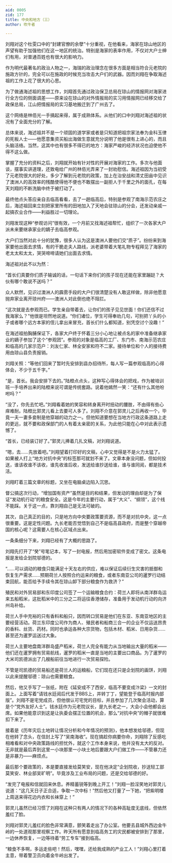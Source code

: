 ```yaml
---
aid: 0005
zid: 177
title: 中央和地方（三）
author: 吹牛者

---
```




  刘翔对这个杜雯口中的“封建官僚的余孽”十分重视，在他看来，海家在琼山地区的声望有助于加强他们在这一地区的统治。特别是海家的表率作用，不仅对大户士绅们有用，对普通百姓也有很大的影响力。

  作为明代最著名的政治人物之一，海瑞的政治理念在很多方面是相当符合元老院的施政方针的，完全可以在施政的时候充当攻击大户们的武器。因而刘翔在争取海述祖的工作上花了很大的心思。

  为了做通海述祖的思想工作，刘翔首先通过政治保卫总局在琼山的情报网对海家进行全方位的侧面调差——原来设在琼山的对外情报局的实习用情报网已经移交给了政保总局，江山把情报局的实习基地搬迁到了广州去了。

  这个网络是林佰光一手搞起来得，属于成熟体系。从他们的口中刘翔对海述祖的状况有了全面充分的了解。

  总体来说，海述祖并不是一个顽固的道学家或者是只知道把祖宗家法奉为金科玉律的死板人士——他愿意集资买船出海做生意就充分说明了他是很有上进心的，而且头脑活络。当然，这其中也有很多不得已的地方：海家严峻的经济状况也迫使他不得不这么做。

  掌握了充分的资料之后，刘翔就开始有针对性的开展对海家的工作。多次与他面谈，摆事实讲道理，还致电给广州的林佰光弄来了一封劝慰信。海述祖因为当初受了元老院很大的好处，多少了解到元老院的政策，加上在治安战和清丈田亩中见识了澳洲人的高效率的残酷使得他不便也不敢摆出一副拒人于千里之外的面孔，在每天刘翔的不断洗脑中终于被打动了。

  最终他点头答应亲自去临高看看，去了一趟临高后，特别是参观了南海示范农庄之后，海述祖回来立刻把家里所有的田地加入了天地会驻琼山的分会，还发动亲戚一起搞农业合作——利益胜过一切理论。

  刘翔发现这种“参观访问”很有效，一个月前又找海述祖帮忙，组织了一次各家大户派未来要继承家业的嫡子去临高参观。

  大户们当然对此十分的犹豫，很多人认为这是澳洲人要他们交“质子”。纷纷来到海家要他出面去求情，有的干脆走夫人路线，派老婆带着大笔礼物专程拜见了海家的老太太和太太，哭哭啼啼请她们出面去求情。

  海述祖对此不以为然：

  “首长们真要你们质子输诚的话，一句话下来你们的孩子现在还能在家里蹦跶？大伙有哪个敢说不送吗？”

  众人默然，见识过澳洲人的霹雳手段的大户们很清楚没有人敢这样做，除非他愿意抛弃家业离开琼州府——澳洲人对此倒也绝不阻拦。

  “这次就是去参观而已。学生亲自带着去，让你们的孩子见见世面！你们还信不过我海家么？”他很是坦然地说道。“你们诸位，学生可得奉劝几句，可别把丫头的小子或者哪个远方本家的侄儿拿出来冒充，首长们什么都知道，别凭空讨个没趣！”

  在海述祖拍胸脯保证下，各家大户终于怀着三分小心地让被点名的家中准备继承家业的嫡子参加了这个“参观团”。参观的对象是临高的工厂、东门市、南海示范农庄和临高的几家示范户：刘友仁家、林全安家和符不二家。接待单位和个人的接待费用由琼山县负责报销。

  刘翔关照：“等他们回来了暂时先安排到县办招待所，每人写一篇参观临高的心得体会，不少于五千字。”

  “是，首长。我会安排下去的。”陆橙点点头，这种写心得体会的把戏，作为被培训班一手培养出来的陆橙来说可谓是传统套路。说着他嫣然一笑：“还有什么其他吩咐吗？”

  “没了，你先去忙吧。”刘翔看着她的笑容和转身离开时扭动的腰肢，不由得有些心痒难耐。陆橙比郭灵儿看上去要可人多了。刘翔不介意在郭灵儿之后再收一个，毕竟一夫一妻多妾制是他穿越的动力之一。但他知道要想在当地方行政这条道路上走的更远，就不要和政保部门的人有着太亲密的关系，为此他只能在心中对此表示遗憾了。

  “首长，已经装订好了。”郭灵儿捧着几扎文稿，对刘翔说道。

  “嗯，去……先放着吧。”刘翔望着打印好的文稿，心中又觉得是不是火力太猛了。如果被人打上“地方对抗中央”的标签那可就划不来了。文章本身没问题，但如何投送，谁该收谁不该收，谁先收谁后收，发送给谁抄送给谁，谁与谁同阅，都是技术活。

  刘翔盯着三篇文章的标题，又坐在电脑桌边陷入沉思。

  督公搞这次行动，“增加国有资产”虽然是目的和结果，但发动的理由却是为了保证“发动机行动”的粮食安全。这是今年的主要行动，属于“大义”、“纲领”，这个线不能踩。关于这一点，靠刘翔自己是无法可破的。

  其次，自己真正的目的，只是地方向中央要政策要资源，而不是对抗中央，这一点很重要。这是定性问题。九长老能否觉悟到自己不是临高县政府，而是整个穿越帝国的核心呢？这需要人在核心区域点出来。

  一条条细分下来，刘翔已经有了大概的思路了。

  刘翔先打开了“癸”号笔记本，写了一封电报，然后用加密软件变成了密文。这条电报是发给企划院邬德的。

  “……可以调动的粮食只能满足十天左右的供应，难以保证后续衍生灾害的抵御和恢复生产需求……预期荷兰人按照合约运来的粮食，或者东南亚公司的暹罗行动结束回航，能否给予手续令其在琼山卸下部分粮食作为救济？”

  殖民和对外贸易部和东印度公司签了一个运输粮食合约：荷兰人即将从南洋群岛运来五船稻米，这批稻米中的三分之二将运往香港储存，准备用于发动机行动的向济州岛补给。

  荷兰人手中充裕的只有香料和船只，因而转口贸易是他们在东亚、东南亚地区的主要经营活动。荷兰东印度公司作为商人、殖民者和船商三合一的企业不仅运送昂贵的香料、丝货、药材。同时也承运各种大宗货物，包括木材、稻米、日用杂货……甚至还为暹罗运送过大象。

  荷兰人主要地盘南洋群岛盛产稻米，荷兰人完全有能力从当地输出大量的稻米——他们还在暹罗拥有贸易航线，暹罗的稻米一直是当地的主要出口商品。为了暹罗的大米司凯德派出了几艘船前往当地进行一次贸易探险。

  不管是司凯德的贸易船还是荷兰人的运粮船，它们现在还只是企划院的画饼，刘翔以此来提醒邬德：琼山也需要粮食。

  然后，他又手写了一张纸，附在《延安成不了西安，临高不要变成汴梁》一文的封面上。上面写着“请钱水廷阅后代发于BBS上，并转丁丁，望能登于临高时报内部版”。刘翔不是宅党成员，但他很认可宅党的目标，并且参加了几次聚会活动，算是个“党外友好人士”。钱水廷作为元老院议长，是九长老之一，大会小会他都会出席。如果他能意识到这是让执委会摆正位置的机会，那么“对抗中央”的帽子就很难扣下来了。

  接着是《历年灾后土地转让情况分析和今年情况的预测》，他本想发给邬德，但现在他转了念头，在信封上写了“吴南海收”。现在搞趁你病要你命，刘翔除了反感吃相难看和对中央政策路线的担忧外，就这个工作本身来说，他并没有太大的反对。无非就是最后弄到这里一小块那里一小块土地后要跟大户们做工作——不管暴力还是非暴力——麻烦点。

  最后那个要政策的，本是要直接发给莫笑安，现在他决定“企划院收，抄送轻工部莫笑安、林业部吴旷明”。毕竟涉及工业布局的问题，还是交给邬德的好。

  “发完了电报和信就回来休息。养精蓄锐等到晚上开工！”刘翔一脸淫笑地对郭灵儿说道：“这几天日子正合适，争取一次中标！”然后他又打量了一下她，“把紫明楼上周送来得花边内衣和长袜穿上！”

  郭灵儿虽然已经习惯了刘翔在这种只有两人的情况下的各种高耻度无底线，但依然羞红了脸。

  刘翔对郭灵儿羞红的脸色非常满意，颤笑着走出了办公室。他要去县城外西边金牛岭的一处道观那里视察工作。昨天所有愿意到临高务工的灾民都被安排到了那里，一边休养恢复，一边等待着“劳工专车”接到临高。

  “粮食不多啊，多运走些吧！然后，嘿嘿，还给我成熟的产业工人！”刘翔心里打着主意，带着警卫员向着金牛岭出发了。



